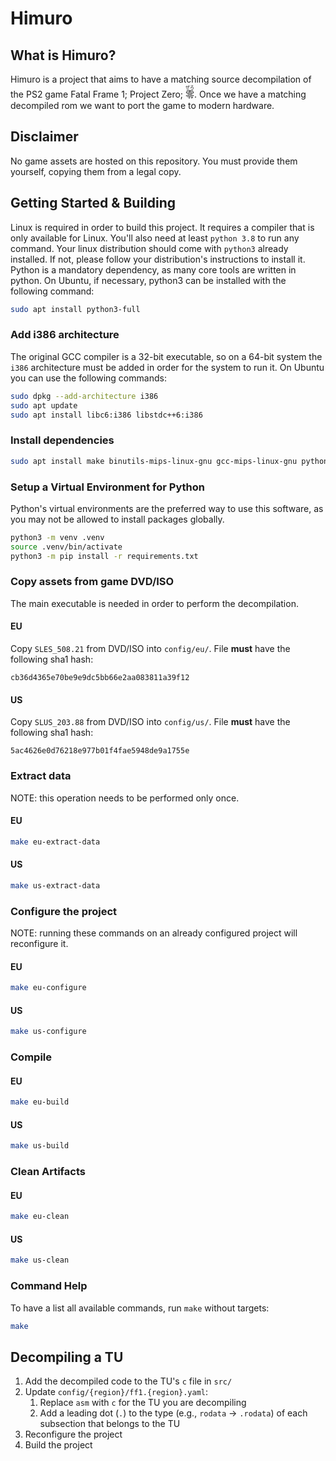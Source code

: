 # Himuro
## What is Himuro?
Himuro is a project that aims to have a matching source decompilation of the PS2 game Fatal Frame 1; Project Zero; <ruby>零<rt>ぜろ</rt></ruby>. Once we have a matching decompiled rom we want to port the game to modern hardware.

## Disclaimer
No game assets are hosted on this repository. You must provide them yourself, copying them from a legal copy.


## Getting Started & Building
Linux is required in order to build this project. It requires a compiler that is only available for Linux. You'll also need at least `python 3.8` to run any command. Your linux distribution should come with `python3` already installed. If not, please follow your distribution's instructions to install it. Python is a mandatory dependency, as many core tools are written in python. On Ubuntu, if necessary, python3 can be installed with the following command:
```bash
sudo apt install python3-full
```

### Add i386 architecture
The original GCC compiler is a 32-bit executable, so on a 64-bit system the `i386` architecture must be added in order for the system to run it. On Ubuntu you can use the following commands:
```bash
sudo dpkg --add-architecture i386
sudo apt update
sudo apt install libc6:i386 libstdc++6:i386
```

### Install dependencies
```bash
sudo apt install make binutils-mips-linux-gnu gcc-mips-linux-gnu python3-venv
```

### Setup a Virtual Environment for Python
Python's virtual environments are the preferred way to use this software, as you may not be allowed to install packages globally. 
```bash
python3 -m venv .venv
source .venv/bin/activate
python3 -m pip install -r requirements.txt
```

### Copy assets from game DVD/ISO
The main executable is needed in order to perform the decompilation.
#### EU
Copy `SLES_508.21` from DVD/ISO into `config/eu/`. File **must** have the following sha1 hash:
```
cb36d4365e70be9e9dc5bb66e2aa083811a39f12
```


#### US
Copy `SLUS_203.88` from DVD/ISO into `config/us/`. File **must** have the following sha1 hash:
```
5ac4626e0d76218e977b01f4fae5948de9a1755e
```

### Extract data
NOTE: this operation needs to be performed only once.
#### EU
```bash
make eu-extract-data
```

#### US
```bash
make us-extract-data
```

### Configure the project
NOTE: running these commands on an already configured project will reconfigure it.
#### EU
```bash
make eu-configure
```

#### US
```bash
make us-configure
```

### Compile
#### EU
```bash
make eu-build
```

#### US
```bash
make us-build
```

### Clean Artifacts
#### EU
```bash
make eu-clean
```

#### US
```bash
make us-clean
```

### Command Help
To have a list all available commands, run `make` without targets:
```bash
make
```

## Decompiling a TU
1. Add the decompiled code to the TU's `c` file in `src/`
2. Update `config/{region}/ff1.{region}.yaml`:
   1. Replace `asm` with `c` for the TU you are decompiling
   2. Add a leading dot (`.`) to the type (e.g., `rodata` -> `.rodata`) of each subsection that belongs to the TU
3. Reconfigure the project
4. Build the project


